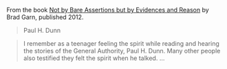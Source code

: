 
From the book [Not by Bare Assertions but by Evidences and Reason](https://books.google.com/books?id=pRK-AwAAQBAJ&pg=PA28&lpg=PA28&dq=paul+h.+dunn+%22felt+the+spirit%22&source=bl&ots=GEwUd8dVlP&sig=IYVBnAJ-qT6loixmYCAGCpkAjiU&hl=en&sa=X&ved=2ahUKEwj1gda239LeAhUQh-AKHQG1CW84ChDoATAAegQICBAB#v=onepage&q=paul%20h.%20dunn%20%22felt%20the%20spirit%22&f=false) by Brad Garn, published 2012.

> Paul H. Dunn

> I remember as a teenager feeling the spirit while reading and hearing the stories of the General Authority, Paul H. Dunn.  Many other people also testified they felt the spirit when he talked. ...
